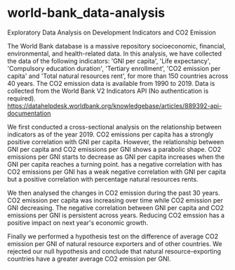 # world-bank_data-analysis
Exploratory Data Analysis on Development Indicators and CO2 Emission

The World Bank database is a massive repository socioeconomic, financial, environmental, and health-related data. In this analysis, we have collected the data of the following indicators: 'GNI per capita', 'Life expectancy', 'Compulsory education duration', 'Tertiary enrollment', 'CO2 emission per capita' and 'Total natural resources rent', for more than 150 countries across 40 years. The CO2 emission data is available from 1990 to 2019. Data is collected from the World Bank V2 Indicators API (No authentication is required).
https://datahelpdesk.worldbank.org/knowledgebase/articles/889392-api-documentation

We first conducted a cross-sectional analysis on the relationship between indicators as of the year 2019. CO2 emissions per capita has a strongly positive correlation with GNI per capita. However, the relationship between GNI per capita and CO2 emissions per GNI shows a parabolic shape. CO2 emissions per GNI starts to decrease as GNI per capita increases when the GNI per capita reaches a turning point. has a negative correlation with has CO2 emissions per GNI has a weak negative correlation with GNI per capita but a positive correlation with percentage natural resources rents.

We then analysed the changes in CO2 emission during the past 30 years. CO2 emission per capita was increasing over time while CO2 emission per GNI decreasing. The negative correlation between GNI per capita and CO2 emissions per GNI is persistent across years. Reducing CO2 emssion has a positive impact on next year's economic growth.

Finally we performed a hypothesis test on the difference of average CO2 emission per GNI of natural resource exporters and of other countries. We rejected our null hypothesis and conclude that natural resource-exporting countries have a greater average CO2 emission per GNI.
